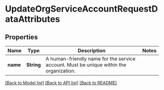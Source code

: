 # UpdateOrgServiceAccountRequestDataAttributes

## Properties

Name | Type | Description | Notes
------------ | ------------- | ------------- | -------------
**name** | **String** | A human-friendly name for the service account. Must be unique within the organization. | 

[[Back to Model list]](../README.md#documentation-for-models) [[Back to API list]](../README.md#documentation-for-api-endpoints) [[Back to README]](../README.md)


